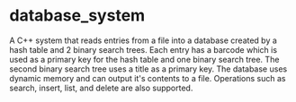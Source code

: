 # database_system

A C++ system that reads entries from a file into a database created by a hash table and 2 binary search trees. Each entry has a barcode which is used as a primary key for the hash table and one binary search tree. The second binary search tree uses a title as a primary key. The database uses dynamic memory  and can output it's contents to a file. Operations such as search, insert, list, and delete are also supported.
